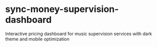 # sync-money-supervision-dashboard
Interactive pricing dashboard for music supervision services with dark theme and mobile optimization
